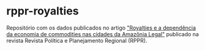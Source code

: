 # rppr-royalties

Repositório com os dados publicados no artigo ["Royalties e a dependência da economia de commodities nas cidades da Amazônia Legal"](https://link-url-here.org](https://www.revistappr.com.br/artigos/publicados/artigo-royalties-e-a-dependencia-da-economia-de-commodities-nas-cidades-da-amazonia-legal.pdf)https://www.revistappr.com.br/artigos/publicados/artigo-royalties-e-a-dependencia-da-economia-de-commodities-nas-cidades-da-amazonia-legal.pdf) publicado na revista Revista Política	e	Planejamento Regional	(RPPR). 
